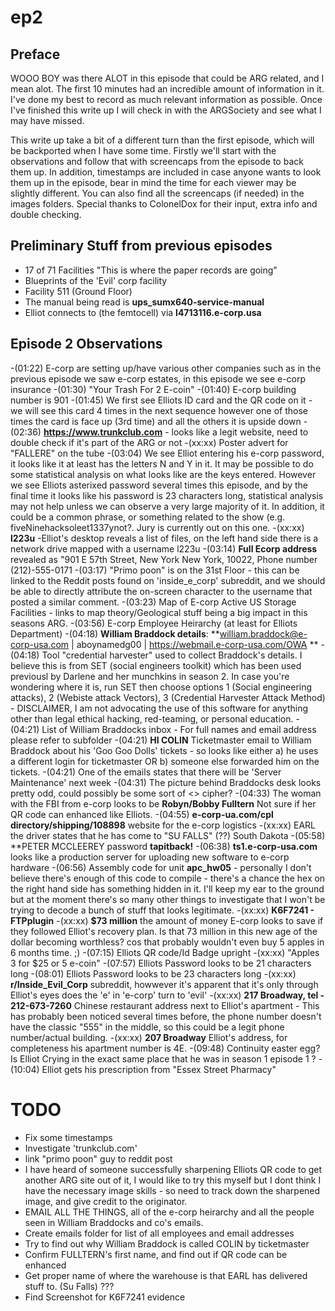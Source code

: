 ep2
===


Preface
-------

WOOO BOY was there ALOT in this episode that could be ARG related, and I mean alot. The first 10 minutes had an incredible amount of information in it. I've done my best to record as much relevant information as possible. Once I've finished this write up I will check in with the ARGSociety and see what I may have missed. 

This write up take a bit of a different turn than the first episode, which will be backported when I have some time. 
Firstly we'll start with the observations and follow that with screencaps from the episode to back them up. In addition, timestamps are included in case anyone wants to look them up in the episode, bear in mind the time for each viewer may be slightly different. 
You can also find all the screencaps (if needed) in the images folders. Special thanks to ColonelDox for their input, extra info  and double checking.

Preliminary Stuff from previous episodes
----------------------------------------
- 17 of 71 Facilities "This is where the paper records are going"
- Blueprints of the 'Evil' corp facility
- Facility 511 (Ground Floor)
- The manual being read is **ups_sumx640-service-manual**
- Elliot connects to (the femtocell) via **l4713116.e-corp.usa**


Episode 2 Observations
----------------------

-(01:22) E-corp are setting up/have various other companies such as in the previous episode we saw e-corp estates, in this episode we see e-corp insurance
-(01:30) "Your Trash For 2 E-coin" 
-(01:40) E-corp building number is 901
-(01:45) We first see Elliots ID card and the QR code on it - we will see this card 4 times in the next sequence however one of those times the card is face up (3rd time) and all the others it is upside down
-(02:36) **https://www.trunkclub.com** - looks like a legit website, need to double check if it's part of the ARG or not
-(xx:xx) Poster advert for "FALLERE" on the tube
-(03:04) We see Elliot entering his e-corp password, it looks like it at least has the letters N and Y in it. It may be possible to do some statistical analysis on what looks like are the keys entered. However we see Elliots asterixed password several times this episode, and by the final time it looks like his password is 23 characters long, statistical analysis may not help unless we can observe a very large majority of it. In addition, it could be a common phrase, or something related to the show (e.g. fiveNinehacksoleet1337ynot?. Jury is currently out on this one. 
-(xx:xx) **l223u** -Elliot's desktop reveals a list of files, on the left hand side there is a network drive mapped with a username l223u
-(03:14) **Full Ecorp address** revealed as "901 E 57th Street, New York New York, 10022, Phone number (212)-555-0171 
-(03:17) "Primo poon" is on the 31st Floor - this can be linked to the Reddit posts found on 'inside_e_corp' subreddit, and we should be able to directly attribute the on-screen character to the username that posted a similar comment. 
-(03:23) Map of E-corp Active US Storage Facilities - links to map theory/Geological stuff being a big impact in this seasons ARG.
-(03:56) E-corp Employee Heirarchy (at least for Elliots Department) 
-(04:18) **William Braddock details**: **william.braddock@e-corp-usa.com | aboynamedg00 | https://webmail.e-corp-usa.com/OWA ** 
-(04:18) Tool "credential harvester" used to collect Braddock's details. I believe this is from SET (social engineers toolkit) which has been used previousl by Darlene and her munchkins in season 2. In case you're wondering where it is, run SET then choose options 1 (Social engineering attacks), 2 (Webiste attack Vectors), 3 (Credential Harvester Attack Method) - DISCLAIMER, I am not advocating the use of this software for anything other than legal ethical hacking, red-teaming, or personal education. 
-(04:21) List of William Braddocks inbox - For full names and email address please refer to subfolder
-(04:21) **HI COLIN** Ticketmaster email to William Braddock about his 'Goo Goo Dolls' tickets - so looks like either a) he uses a different login for ticketmaster OR b) someone else forwarded him on the tickets. 
-(04:21) One of the emails states that there will be 'Server Maintenance' next week
-(04:31) The picture behind Braddocks desk looks pretty odd, could possibly be some sort of <> cipher? 
-(04:33) The woman with the FBI from e-corp looks to be **Robyn/Bobby Fulltern** Not sure if her QR code can enhanced like Elliots. 
-(04:55) **e-corp-ua.com/cpl directory/shipping/108898** website for the e-corp logistics
-(xx:xx) EARL the driver states that he has come to "SU FALLS" (??) South Dakota
-(05:58) **PETER MCCLEEREY password **tapitback!** 
-(06:38) **ts1.e-corp-usa.com** looks like a production server for uploading new software to e-corp hardware
-(06:56) Assembly code for unit **apc_hw05** - personally I don't believe there's enough of this code to compile - there's a chance the hex on the right hand side has something hidden in it. I'll keep my ear to the ground but at the moment there's so many other things to investigate that I won't be trying to decode a bunch of stuff that looks legitimate. 
-(xx:xx) **K6F7241 - FTPplugin**
-(xx:xx) **$73 million** the amount of money E-corp looks to save if they followed Elliot's recovery plan. Is that 73 million in this new age of the dollar becoming worthless? cos that probably wouldn't even buy 5 apples in 6 months time. ;)
-(07:15) Elliots QR code/Id Badge upright
-(xx:xx) "Apples 3 for $25 or 5 e-coin"
-(07:57) Elliots Password looks to be 21 characters long
-(08:01) Elliots Password looks to be 23 characters long
-(xx:xx) **r/Inside_Evil_Corp** subreddit, howwever it's apparent that it's only through Elliot's eyes does the 'e' in 'e-corp' turn to 'evil' 
-(xx:xx) **217 Broadway, tel - 212-673-7260** Chinese restaurant address next to Elliot's apartment - This has probably been noticed several times before, the phone number doesn't have the classic "555" in the middle, so this could be a legit phone number/actual building. 
-(xx:xx) **207 Broadway** Elliot's address, for completeness his apartment number is 4E. 
-(09:48) Continuity easter egg? Is Elliot Crying in the exact same place that he was in season 1 episode 1 ?
-(10:04) Elliot gets his prescription from "Essex Street Pharmacy"
 

TODO
====
- Fix some timestamps
- Investigate 'trunkclub.com'
- link "primo poon" guy to reddit post
- I have heard of someone successfully sharpening Elliots QR code to get another ARG site out of it, I would like to try this myself but I dont think I have the necessary image skills - so need to track down the sharpened image, and give credit to the originator. 
- EMAIL ALL THE THINGS, all of the e-corp heirarchy and all the people seen in William Braddocks and co's emails. 
- Create emails folder for list of all employees and email addresses
- Try to find out why William Braddock is called COLIN by ticketmaster
- Confirm FULLTERN's first name, and find out if QR code can be enhanced
- Get proper name of where the warehouse is that EARL has delivered stuff to. (Su Falls) ???
- Find Screenshot for K6F7241 evidence
